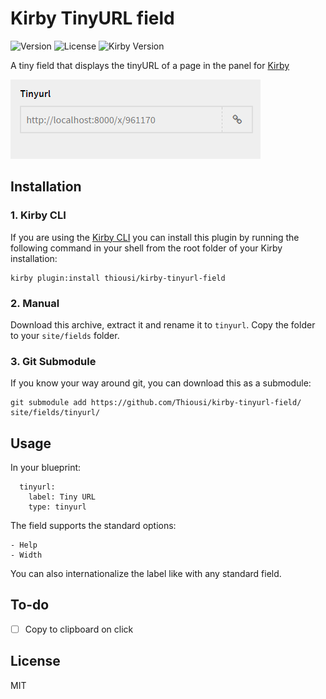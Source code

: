 # Kirby TinyURL field
![Version](https://img.shields.io/badge/version-1.0.0-green.svg) ![License](https://img.shields.io/badge/license-MIT-green.svg) ![Kirby Version](https://img.shields.io/badge/Kirby-2.3%2B-red.svg)

A tiny field that displays the tinyURL of a page in the panel for [Kirby](http://getkirby.com)

![Kirby Tiny URL](https://github.com/Thiousi/kirby-tinyurl-field/blob/master/screenshot.png)

## Installation

### 1. Kirby CLI

If you are using the [Kirby CLI](https://github.com/getkirby/cli) you can install this plugin by running the following command in your shell from the root folder of your Kirby installation:

```
kirby plugin:install thiousi/kirby-tinyurl-field
```

### 2. Manual
Download this archive, extract it and rename it to `tinyurl`. Copy the folder to your `site/fields` folder.

### 3. Git Submodule
If you know your way around git, you can download this as a submodule:

```
git submodule add https://github.com/Thiousi/kirby-tinyurl-field/ site/fields/tinyurl/
```

## Usage
In  your blueprint:

```
  tinyurl:
    label: Tiny URL
    type: tinyurl
```

The field supports the standard options:

```
- Help
- Width
```

You can also internationalize the label like with any standard field.

## To-do
- [ ] Copy to clipboard on click

## License
MIT
